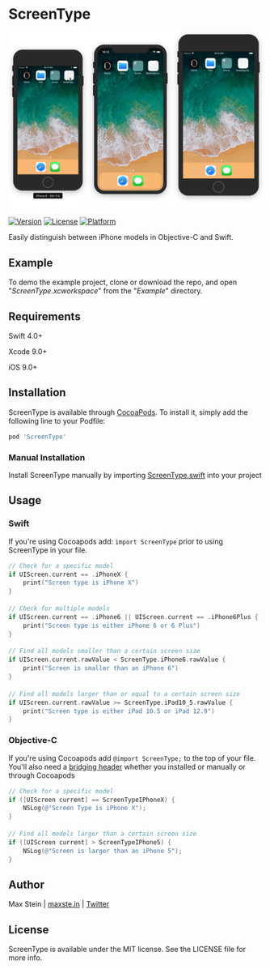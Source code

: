# ScreenType

![ScreenType](/ScreenType.gif "ScreenType")

[![Version](https://img.shields.io/cocoapods/v/ScreenType.svg?style=flat)](http://cocoapods.org/pods/ScreenType)
[![License](https://img.shields.io/cocoapods/l/ScreenType.svg?style=flat)](http://cocoapods.org/pods/ScreenType)
[![Platform](https://img.shields.io/cocoapods/p/ScreenType.svg?style=flat)](http://cocoapods.org/pods/ScreenType)

Easily distinguish between iPhone models in Objective-C and Swift.

## Example

To demo the example project, clone or download the repo, and open "*ScreenType.xcworkspace*" from the "*Example*" directory.

## Requirements

Swift 4.0+

Xcode 9.0+

iOS 9.0+

## Installation

ScreenType is available through [CocoaPods](http://cocoapods.org). To install
it, simply add the following line to your Podfile:

```ruby
pod 'ScreenType'
```

### Manual Installation

Install ScreenType manually by importing [ScreenType.swift](https://github.com/allgamesallfree/ScreenType/blob/master/ScreenType/Classes/ScreenType.swift) into your project

## Usage

### Swift

If you're using Cocoapods add: `import ScreenType` prior to using ScreenType in your file.

```Swift
// Check for a specific model
if UIScreen.current == .iPhoneX {
    print("Screen type is iPhone X")
}

// Check for multiple models
if UIScreen.current == .iPhone6 || UIScreen.current == .iPhone6Plus {
    print("Screen type is either iPhone 6 or 6 Plus")
}

// Find all models smaller than a certain screen size
if UIScreen.current.rawValue < ScreenType.iPhone6.rawValue {
    print("Screen is smaller than an iPhone 6")
}

// Find all models larger than or equal to a certain screen size
if UIScreen.current.rawValue >= ScreenType.iPad10_5.rawValue {
    print("Screen type is either iPad 10.5 or iPad 12.9")
}

```

### Objective-C

If you're using Cocoapods add `@import ScreenType;` to the top of your file. You'll also need a [bridging header](https://www.hackingwithswift.com/example-code/language/how-to-create-an-objective-c-bridging-header-to-use-code-in-swift) whether you installed or manually or through Cocoapods

```Objective-C
// Check for a specific model
if ([UIScreen current] == ScreenTypeIPhoneX) {
    NSLog(@"Screen Type is iPhone X");
}

// Find all models larger than a certain screen size
if ([UIScreen current] > ScreenTypeIPhone5) {
    NSLog(@"Screen is larger than an iPhone 5");
}
```

## Author

Max Stein | [maxste.in](http://maxste.in) | [Twitter](https://twitter.com/maxsteinapps)

## License

ScreenType is available under the MIT license. See the LICENSE file for more info.
